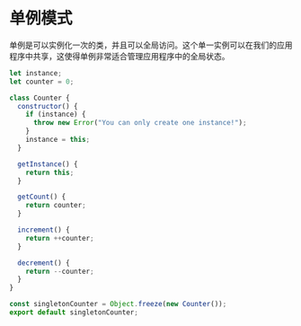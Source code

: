 # 单例模式

单例是可以实例化一次的类，并且可以全局访问。这个单一实例可以在我们的应用程序中共享，这使得单例非常适合管理应用程序中的全局状态。

```js
let instance;
let counter = 0;

class Counter {
  constructor() {
    if (instance) {
      throw new Error("You can only create one instance!");
    }
    instance = this;
  }

  getInstance() {
    return this;
  }

  getCount() {
    return counter;
  }

  increment() {
    return ++counter;
  }

  decrement() {
    return --counter;
  }
}

const singletonCounter = Object.freeze(new Counter());
export default singletonCounter;
```

